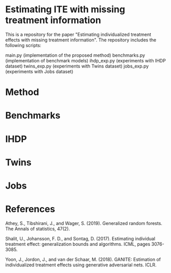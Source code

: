 # Estimating ITE with missing treatment information

This is a repository for the paper "Estimating individualized treatment effects with missing treatment information". The repository includes the following scripts:

main.py (implementation of the proposed method)
benchmarks.py (implementation of benchmark models)
ihdp_exp.py (experiments with IHDP dataset)
twins_exp.py (experiments with Twins dataset)
jobs_exp.py (experiments with Jobs dataset)

# Method

# Benchmarks

# IHDP

# Twins

# Jobs

# References

Athey, S., Tibshirani, J., and Wager, S. (2019). Generalized random forests. The Annals of statistics, 47(2).

Shalit, U., Johansson, F. D., and Sontag, D. (2017). Estimating individual treatment effect: generalization bounds and algorithms. ICML, pages 3076-3085.

Yoon, J., Jordon, J., and van der Schaar, M. (2018). GANITE: Estimation of individualized treatment effects using generative adversarial nets. ICLR.
